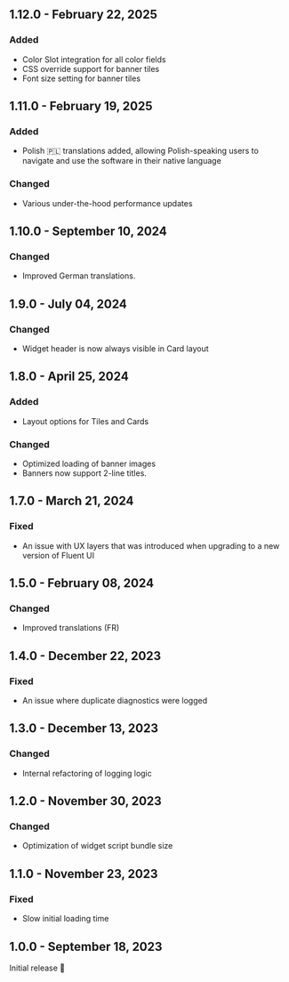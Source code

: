 ## 1.12.0 - February 22, 2025

### Added
- Color Slot integration for all color fields
- CSS override support for banner tiles
- Font size setting for banner tiles

## 1.11.0 - February 19, 2025

### Added
- Polish 🇵🇱 translations added, allowing Polish-speaking users to navigate and use the software in their native language

### Changed
- Various under-the-hood performance updates 


## 1.10.0 - September 10, 2024

### Changed
- Improved German translations.

## 1.9.0 - July 04, 2024

### Changed
- Widget header is now always visible in Card layout

## 1.8.0 - April 25, 2024

### Added
- Layout options for Tiles and Cards

### Changed
- Optimized loading of banner images
- Banners now support 2-line titles.

## 1.7.0 - March 21, 2024



### Fixed
- An issue with UX layers that was introduced when upgrading to a new version of Fluent UI

## 1.5.0 - February 08, 2024

### Changed
- Improved translations (FR)

## 1.4.0 - December 22, 2023

### Fixed
- An issue where duplicate diagnostics were logged

## 1.3.0 - December 13, 2023

### Changed
- Internal refactoring of logging logic


## 1.2.0 - November 30, 2023

### Changed
- Optimization of widget script bundle size

## 1.1.0 - November 23, 2023

### Fixed
- Slow initial loading time

## 1.0.0 - September 18, 2023

Initial release 🚀

